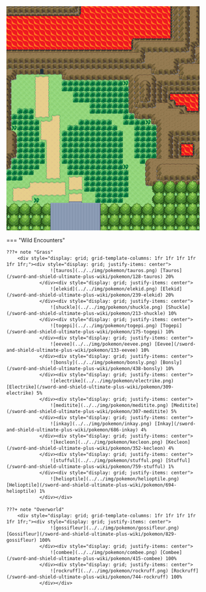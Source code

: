 <img src="../../img/routes/Wild Area 3 South.png" alt="Wild Area 3 South"/>

=== "Wild Encounters"


	???+ note "Grass"
		<div style="display: grid; grid-template-columns: 1fr 1fr 1fr 1fr 1fr 1fr;"><div style="display: grid; justify-items: center">
                    ![tauros](../../img/pokemon/tauros.png) [Tauros](/sword-and-shield-ultimate-plus-wiki/pokemon/128-tauros) 20%
                </div><div style="display: grid; justify-items: center">
                    ![elekid](../../img/pokemon/elekid.png) [Elekid](/sword-and-shield-ultimate-plus-wiki/pokemon/239-elekid) 20%
                </div><div style="display: grid; justify-items: center">
                    ![shuckle](../../img/pokemon/shuckle.png) [Shuckle](/sword-and-shield-ultimate-plus-wiki/pokemon/213-shuckle) 10%
                </div><div style="display: grid; justify-items: center">
                    ![togepi](../../img/pokemon/togepi.png) [Togepi](/sword-and-shield-ultimate-plus-wiki/pokemon/175-togepi) 10%
                </div><div style="display: grid; justify-items: center">
                    ![eevee](../../img/pokemon/eevee.png) [Eevee](/sword-and-shield-ultimate-plus-wiki/pokemon/133-eevee) 10%
                </div><div style="display: grid; justify-items: center">
                    ![bonsly](../../img/pokemon/bonsly.png) [Bonsly](/sword-and-shield-ultimate-plus-wiki/pokemon/438-bonsly) 10%
                </div><div style="display: grid; justify-items: center">
                    ![electrike](../../img/pokemon/electrike.png) [Electrike](/sword-and-shield-ultimate-plus-wiki/pokemon/309-electrike) 5%
                </div><div style="display: grid; justify-items: center">
                    ![meditite](../../img/pokemon/meditite.png) [Meditite](/sword-and-shield-ultimate-plus-wiki/pokemon/307-meditite) 5%
                </div><div style="display: grid; justify-items: center">
                    ![inkay](../../img/pokemon/inkay.png) [Inkay](/sword-and-shield-ultimate-plus-wiki/pokemon/686-inkay) 4%
                </div><div style="display: grid; justify-items: center">
                    ![kecleon](../../img/pokemon/kecleon.png) [Kecleon](/sword-and-shield-ultimate-plus-wiki/pokemon/352-kecleon) 4%
                </div><div style="display: grid; justify-items: center">
                    ![stufful](../../img/pokemon/stufful.png) [Stufful](/sword-and-shield-ultimate-plus-wiki/pokemon/759-stufful) 1%
                </div><div style="display: grid; justify-items: center">
                    ![helioptile](../../img/pokemon/helioptile.png) [Helioptile](/sword-and-shield-ultimate-plus-wiki/pokemon/694-helioptile) 1%
                </div></div>

	???+ note "Overworld"
		<div style="display: grid; grid-template-columns: 1fr 1fr 1fr 1fr 1fr 1fr;"><div style="display: grid; justify-items: center">
                    ![gossifleur](../../img/pokemon/gossifleur.png) [Gossifleur](/sword-and-shield-ultimate-plus-wiki/pokemon/829-gossifleur) 100%
                </div><div style="display: grid; justify-items: center">
                    ![combee](../../img/pokemon/combee.png) [Combee](/sword-and-shield-ultimate-plus-wiki/pokemon/415-combee) 100%
                </div><div style="display: grid; justify-items: center">
                    ![rockruff](../../img/pokemon/rockruff.png) [Rockruff](/sword-and-shield-ultimate-plus-wiki/pokemon/744-rockruff) 100%
                </div></div>




